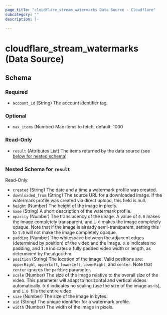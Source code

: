 ```yaml
---
page_title: "cloudflare_stream_watermarks Data Source - Cloudflare"
subcategory: ""
description: |-
  
---
```


# cloudflare_stream_watermarks (Data Source)




<!-- schema generated by tfplugindocs -->
## Schema

### Required

- `account_id` (String) The account identifier tag.

### Optional

- `max_items` (Number) Max items to fetch, default: 1000

### Read-Only

- `result` (Attributes List) The items returned by the data source (see [below for nested schema](#nestedatt--result))

<a id="nestedatt--result"></a>
### Nested Schema for `result`

Read-Only:

- `created` (String) The date and a time a watermark profile was created.
- `downloaded_from` (String) The source URL for a downloaded image. If the watermark profile was created via direct upload, this field is null.
- `height` (Number) The height of the image in pixels.
- `name` (String) A short description of the watermark profile.
- `opacity` (Number) The translucency of the image. A value of `0.0` makes the image completely transparent, and `1.0` makes the image completely opaque. Note that if the image is already semi-transparent, setting this to `1.0` will not make the image completely opaque.
- `padding` (Number) The whitespace between the adjacent edges (determined by position) of the video and the image. `0.0` indicates no padding, and `1.0` indicates a fully padded video width or length, as determined by the algorithm.
- `position` (String) The location of the image. Valid positions are: `upperRight`, `upperLeft`, `lowerLeft`, `lowerRight`, and `center`. Note that `center` ignores the `padding` parameter.
- `scale` (Number) The size of the image relative to the overall size of the video. This parameter will adapt to horizontal and vertical videos automatically. `0.0` indicates no scaling (use the size of the image as-is), and `1.0 `fills the entire video.
- `size` (Number) The size of the image in bytes.
- `uid` (String) The unique identifier for a watermark profile.
- `width` (Number) The width of the image in pixels.


